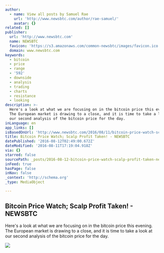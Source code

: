 ```yaml
---
author:
  - name: View all posts by Samuel Rae
    url: 'http://www.newsbtc.com/author/rae-samuel/'
    avatar: {}
related: []
publisher:
  url: 'http://www.newsbtc.com'
  name: NEWSBTC
  favicon: 'https://s3.amazonaws.com/common-newsbtc/images/favicon.ico'
  domain: www.newsbtc.com
keywords:
  - bitcoin
  - price
  - range
  - '592'
  - downside
  - analysis
  - trading
  - charts
  - resistance
  - looking
description: >-
  Here's a look at what we are focusing on in the bitcoin price this evening.
  The European market is drawing to a close, and it is time to take a look at
  our second analysis of the bitcoin price for the day.
inLanguage: en
app_links: []
isBasedOnUrl: 'http://www.newsbtc.com/2016/08/11/bitcoin-price-watch-scalp-profit-taken/'
title: Bitcoin Price Watch; Scalp Profit Taken! - NEWSBTC
datePublished: '2016-08-12T02:49:00.672Z'
dateModified: '2016-08-11T17:19:04.918Z'
via: {}
starred: false
sourcePath: _posts/2016-08-12-bitcoin-price-watch-scalp-profit-taken-newsbtc.md
inFeed: true
hasPage: false
inNav: false
_context: 'http://schema.org'
_type: MediaObject

---
```

<article style=""><h1>Bitcoin Price Watch; Scalp Profit Taken! - NEWSBTC</h1><p>Here's a look at what we are focusing on in the bitcoin price this evening. The European market is drawing to a close, and it is time to take a look at our second analysis of the bitcoin price for the day.</p><img src="http://s3.amazonaws.com/main-newsbtc-images/2016/08/11180628/Screen-Shot-2016-08-11-at-18.59.40.png" /></article>